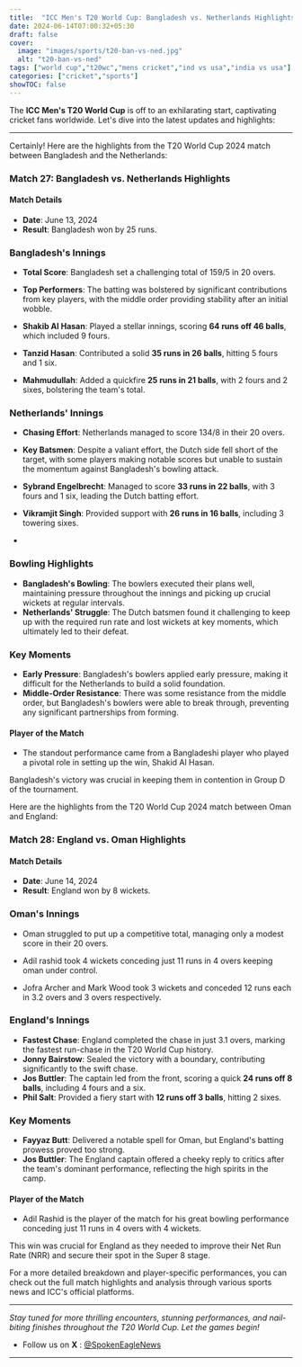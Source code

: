 ```yaml
---
title:  "ICC Men's T20 World Cup: Bangladesh vs. Netherlands Highlights"
date: 2024-06-14T07:00:32+05:30
draft: false
cover:
  image: "images/sports/t20-ban-vs-ned.jpg"
  alt: "t20-ban-vs-ned"
tags: ["world cup","t20wc","mens cricket","ind vs usa","india vs usa"]
categories: ["cricket","sports"]
showTOC: false
---
```


The **ICC Men's T20 World Cup** is off to an exhilarating start, captivating cricket fans worldwide. Let's dive into the latest updates and highlights:

---

Certainly! Here are the highlights from the T20 World Cup 2024 match between Bangladesh and the Netherlands:

### Match 27: Bangladesh vs. Netherlands Highlights

#### Match Details
- **Date**: June 13, 2024
- **Result**: Bangladesh won by 25 runs.

### Bangladesh's Innings
- **Total Score**: Bangladesh set a challenging total of 159/5 in 20 overs.
- **Top Performers**: The batting was bolstered by significant contributions from key players, with the middle order providing stability after an initial wobble.

- **Shakib Al Hasan**: Played a stellar innings, scoring **64 runs off 46 balls**, which included 9 fours.
- **Tanzid Hasan**: Contributed a solid **35 runs in 26 balls**, hitting 5 fours and 1 six.
- **Mahmudullah**: Added a quickfire **25 runs in 21 balls**, with 2 fours and 2 sixes, bolstering the team's total.

### Netherlands' Innings
- **Chasing Effort**: Netherlands managed to score 134/8 in their 20 overs.
- **Key Batsmen**: Despite a valiant effort, the Dutch side fell short of the target, with some players making notable scores but unable to sustain the momentum against Bangladesh's bowling attack.

- **Sybrand Engelbrecht**: Managed to score **33 runs in 22 balls**, with 3 fours and 1 six, leading the Dutch batting effort.
- **Vikramjit Singh**: Provided support with **26 runs in 16 balls**, including 3 towering sixes.
- 
### Bowling Highlights
- **Bangladesh's Bowling**: The bowlers executed their plans well, maintaining pressure throughout the innings and picking up crucial wickets at regular intervals.
- **Netherlands' Struggle**: The Dutch batsmen found it challenging to keep up with the required run rate and lost wickets at key moments, which ultimately led to their defeat.

### Key Moments
- **Early Pressure**: Bangladesh's bowlers applied early pressure, making it difficult for the Netherlands to build a solid foundation.
- **Middle-Order Resistance**: There was some resistance from the middle order, but Bangladesh's bowlers were able to break through, preventing any significant partnerships from forming.

#### Player of the Match
- The standout performance came from a Bangladeshi player who played a pivotal role in setting up the win, Shakid Al Hasan.

Bangladesh's victory was crucial in keeping them in contention in Group D of the tournament.


Here are the highlights from the T20 World Cup 2024 match between Oman and England:



### Match 28: England vs. Oman Highlights

#### Match Details
- **Date**: June 14, 2024
- **Result**: England won by 8 wickets.

### Oman's Innings
- Oman struggled to put up a competitive total, managing only a modest score in their 20 overs.

- Adil rashid took 4 wickets conceding just 11 runs in 4 overs keeping oman under control.
- Jofra Archer and Mark Wood took 3 wickets and conceded 12 runs each in 3.2 overs and 3 overs respectively.
### England's Innings
- **Fastest Chase**: England completed the chase in just 3.1 overs, marking the fastest run-chase in the T20 World Cup history.
- **Jonny Bairstow**: Sealed the victory with a boundary, contributing significantly to the swift chase.
- **Jos Buttler**: The captain led from the front, scoring a quick **24 runs off 8 balls**, including 4 fours and a six.
- **Phil Salt**: Provided a fiery start with **12 runs off 3 balls**, hitting 2 sixes.


### Key Moments
- **Fayyaz Butt**: Delivered a notable spell for Oman, but England's batting prowess proved too strong.
- **Jos Buttler**: The England captain offered a cheeky reply to critics after the team's dominant performance, reflecting the high spirits in the camp.

#### Player of the Match
- Adil Rashid is the player of the match for his great bowling performance conceding just 11 runs in 4 overs with 4 wickets.

This win was crucial for England as they needed to improve their Net Run Rate (NRR) and secure their spot in the Super 8 stage.

For a more detailed breakdown and player-specific performances, you can check out the full match highlights and analysis through various sports news and ICC's official platforms.

---

_Stay tuned for more thrilling encounters, stunning performances, and nail-biting finishes throughout the T20 World Cup. Let the games begin!_
- Follow us on **X** : [@SpokenEagleNews](https://x.com/SpokenEagleNews?t=YP2NMSxVIYUbD9VoQukz8g&s=08)

---
